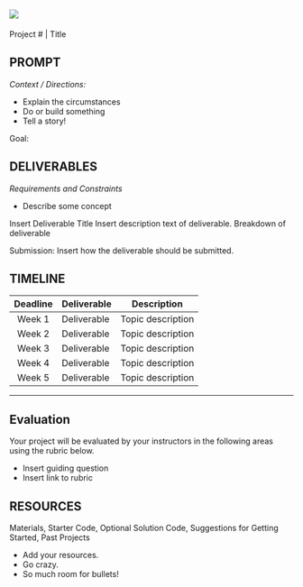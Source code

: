 # ![](https://ga-dash.s3.amazonaws.com/production/assets/logo-9f88ae6c9c3871690e33280fcf557f33.png) 
Project # | Title

## PROMPT
*Context / Directions:*
- Explain the circumstances
- Do or build something
- Tell a story!

Goal: 

## DELIVERABLES
*Requirements and Constraints*
- Describe some concept


Insert Deliverable Title
Insert description text of deliverable. 
Breakdown of deliverable

Submission:	 Insert how the deliverable should be submitted.

## TIMELINE

| Deadline  | Deliverable  | Description  |
|:-:|---|---|
| Week 1  | Deliverable  | Topic description  |
| Week 2  | Deliverable  | Topic description  |
| Week 3  | Deliverable  | Topic description  |
| Week 4  | Deliverable  | Topic description  |
| Week 5  | Deliverable  | Topic description  |

---

## Evaluation
Your project will be evaluated by your instructors in the following areas using the rubric below.
- Insert guiding question
- Insert link to rubric

## RESOURCES
Materials, Starter Code, Optional Solution Code, Suggestions for Getting Started, Past Projects
- Add your resources.
- Go crazy.
- So much room for bullets!

